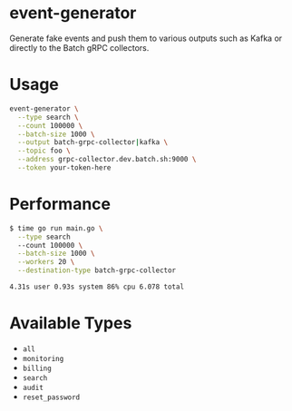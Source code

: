 event-generator
===============

Generate fake events and push them to various outputs such as Kafka or directly
to the Batch gRPC collectors.

# Usage

```bash
event-generator \
  --type search \
  --count 100000 \
  --batch-size 1000 \
  --output batch-grpc-collector|kafka \
  --topic foo \
  --address grpc-collector.dev.batch.sh:9000 \
  --token your-token-here
```

# Performance

```bash
$ time go run main.go \
  --type search 
  --count 100000 \
  --batch-size 1000 \
  --workers 20 \
  --destination-type batch-grpc-collector

4.31s user 0.93s system 86% cpu 6.078 total
```

# Available Types

* `all`
* `monitoring`
* `billing`
* `search`
* `audit`
* `reset_password`
